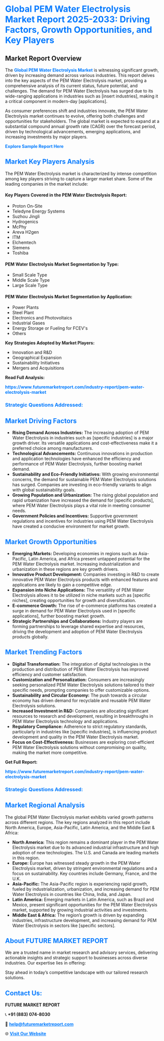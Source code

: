 <h1 style="color: #007BFF;">Global PEM Water Electrolysis Market Report 2025-2033: Driving Factors, Growth Opportunities, and Key Players</h1>

<section id="overview">
<h2>Market Report Overview</h2>
<p>The <a href="https://www.futuremarketreport.com/industry-report/pem-water-electrolysis-market" style="color: #007BFF; text-decoration: none;"><strong>Global PEM Water Electrolysis Market</strong></a> is witnessing significant growth, driven by increasing demand across various industries. This report delves into the key aspects of the PEM Water Electrolysis market, providing a comprehensive analysis of its current status, future potential, and challenges. The demand for PEM Water Electrolysis has surged due to its wide-ranging applications in industries such as [insert industries], making it a critical component in modern-day [applications].</p>
<p>As consumer preferences shift and industries innovate, the PEM Water Electrolysis market continues to evolve, offering both challenges and opportunities for stakeholders. The global market is expected to expand at a substantial compound annual growth rate (CAGR) over the forecast period, driven by technological advancements, emerging applications, and increasing investments by major players.</p>
</section>

<section id="overview">
<p><a href="https://www.futuremarketreport.com/request-sample/reportId=107173" style="color: #007BFF; text-decoration: none;"><strong>Explore Sample Report Here</strong></a></p>
</section>

<section id="key-players">
<h2 style="color: #007BFF;">Market Key Players Analysis</h2>
<p>The PEM Water Electrolysis market is characterized by intense competition among key players striving to capture a larger market share. Some of the leading companies in the market include:</p>
<h4>Key Players Covered in the PEM Water Electrolysis Report:</h4>
<ul><li>Proton On-Site</li><li>Teledyne Energy Systems</li><li>Suzhou Jingli</li><li>Hydrogenics</li><li>McPhy</li><li>Areva H2gen</li><li>ITM</li><li>Elchemtech</li><li>Siemens</li><li>Toshiba</li></ul>
<h4>PEM Water Electrolysis Market Segmentation by Type:</h4>
<ul><li>Small Scale Type</li><li>Middle Scale Type</li><li>Large Scale Type</li></ul>

<h4>PEM Water Electrolysis Market Segmentation by Application:</h4>
<ul><li>Power Plants</li><li>Steel Plant</li><li>Electronics and Photovoltaics</li><li>Industrial Gases</li><li>Energy Storage or Fueling for FCEV&#039;s</li><li>Others</li></ul>
<p><strong>Key Strategies Adopted by Market Players:</strong></p>
<ul>
<li>Innovation and R&D</li>
<li>Geographical Expansion</li>
<li>Sustainability Initiatives</li>
<li>Mergers and Acquisitions</li>
</ul>
</section>

<section>
<p><strong>Read Full Analysis: </strong></p><a href="https://www.futuremarketreport.com/industry-report/pem-water-electrolysis-market" style="color: #007BFF; text-decoration: none;"><strong>https://www.futuremarketreport.com/industry-report/pem-water-electrolysis-market</strong></a>
<h3 style="color: #007BFF;">Strategic Questions Addressed:</h3>
</section>

<section id="driving-factors">
<h2 style="color: #007BFF;">Market Driving Factors</h2>
<ul>
<li><strong>Rising Demand Across Industries:</strong> The increasing adoption of PEM Water Electrolysis in industries such as [specific industries] is a major growth driver. Its versatile applications and cost-effectiveness make it a preferred choice among manufacturers.</li>
<li><strong>Technological Advancements:</strong> Continuous innovations in production and application technologies have enhanced the efficiency and performance of PEM Water Electrolysis, further boosting market demand.</li>
<li><strong>Sustainability and Eco-Friendly Initiatives:</strong> With growing environmental concerns, the demand for sustainable PEM Water Electrolysis solutions has surged. Companies are investing in eco-friendly variants to align with global sustainability goals.</li>
<li><strong>Growing Population and Urbanization:</strong> The rising global population and rapid urbanization have increased the demand for [specific products], where PEM Water Electrolysis plays a vital role in meeting consumer needs.</li>
<li><strong>Government Policies and Incentives:</strong> Supportive government regulations and incentives for industries using PEM Water Electrolysis have created a conducive environment for market growth.</li>
</ul>
</section>

<section id="growth-opportunities">
<h2 style="color: #007BFF;">Market Growth Opportunities</h2>
<ul>
<li><strong>Emerging Markets:</strong> Developing economies in regions such as Asia-Pacific, Latin America, and Africa present untapped potential for the PEM Water Electrolysis market. Increasing industrialization and urbanization in these regions are key growth drivers.</li>
<li><strong>Innovative Product Development:</strong> Companies investing in R&D to create innovative PEM Water Electrolysis products with enhanced features and applications are likely to gain a competitive edge.</li>
<li><strong>Expansion into Niche Applications:</strong> The versatility of PEM Water Electrolysis allows it to be utilized in niche markets such as [specific niches], creating opportunities for growth and diversification.</li>
<li><strong>E-commerce Growth:</strong> The rise of e-commerce platforms has created a surge in demand for PEM Water Electrolysis used in [specific applications], further boosting market growth.</li>
<li><strong>Strategic Partnerships and Collaborations:</strong> Industry players are forming partnerships to leverage shared expertise and resources, driving the development and adoption of PEM Water Electrolysis products globally.</li>
</ul>
</section>

<section id="trending-factors">
<h2 style="color: #007BFF;">Market Trending Factors</h2>
<ul>
<li><strong>Digital Transformation:</strong> The integration of digital technologies in the production and distribution of PEM Water Electrolysis has improved efficiency and customer satisfaction.</li>
<li><strong>Customization and Personalization:</strong> Consumers are increasingly seeking personalized PEM Water Electrolysis solutions tailored to their specific needs, prompting companies to offer customizable options.</li>
<li><strong>Sustainability and Circular Economy:</strong> The push towards a circular economy has driven demand for recyclable and reusable PEM Water Electrolysis solutions.</li>
<li><strong>Increased Investment in R&D:</strong> Companies are allocating significant resources to research and development, resulting in breakthroughs in PEM Water Electrolysis technology and applications.</li>
<li><strong>Regulatory Compliance:</strong> Adherence to strict regulatory standards, particularly in industries like [specific industries], is influencing product development and quality in the PEM Water Electrolysis market.</li>
<li><strong>Focus on Cost-Effectiveness:</strong> Businesses are exploring cost-efficient PEM Water Electrolysis solutions without compromising on quality, making the market more competitive.</li>
</ul>
</section>

<section>
<p><strong>Get Full Report: </strong></p><a href="https://www.futuremarketreport.com/industry-report/pem-water-electrolysis-market" style="color: #007BFF; text-decoration: none;"><strong>https://www.futuremarketreport.com/industry-report/pem-water-electrolysis-market</strong></a>
<h3 style="color: #007BFF;">Strategic Questions Addressed:</h3>
</section>


<section id="regional-analysis">
<h2 style="color: #007BFF;">Market Regional Analysis</h2>
<p>The global PEM Water Electrolysis market exhibits varied growth patterns across different regions. The key regions analyzed in this report include North America, Europe, Asia-Pacific, Latin America, and the Middle East & Africa:</p>
<ul>
<li><strong>North America:</strong> This region remains a dominant player in the PEM Water Electrolysis market due to its advanced industrial infrastructure and high adoption of new technologies. The U.S. and Canada are leading markets in this region.</li>
<li><strong>Europe:</strong> Europe has witnessed steady growth in the PEM Water Electrolysis market, driven by stringent environmental regulations and a focus on sustainability. Key countries include Germany, France, and the U.K.</li>
<li><strong>Asia-Pacific:</strong> The Asia-Pacific region is experiencing rapid growth, fueled by industrialization, urbanization, and increasing demand for PEM Water Electrolysis in countries like China, India, and Japan.</li>
<li><strong>Latin America:</strong> Emerging markets in Latin America, such as Brazil and Mexico, present significant opportunities for the PEM Water Electrolysis market, supported by growing industrial activities and investments.</li>
<li><strong>Middle East & Africa:</strong> The region’s growth is driven by expanding industries, infrastructure development, and increasing demand for PEM Water Electrolysis in sectors like [specific sectors].</li>
</ul>
</section>

<footer>
<h2 style="color: #007BFF;">About FUTURE MARKET REPORT</h2>
<p>We are a trusted name in market research and advisory services, delivering actionable insights and strategic support to businesses across diverse industries. Our expertise lies in offering:</p>

<p>Stay ahead in today’s competitive landscape with our tailored research solutions.</p>

<h2 style="color: #007BFF;">Contact Us:</h2>
<p><strong>FUTURE MARKET REPORT</strong></p>
<p>📞 <strong>+91 (883) 074-8030</strong></p>
<p>📧 <strong><a href="mailto:help@futuremarketreport.com" style="color: #007BFF;">help@futuremarketreport.com</a></strong></p>
<p>🌐 <strong><a href="https://www.futuremarketreport.com/" style="color: #007BFF;">Visit Our Website</a></strong></p>
</footer>